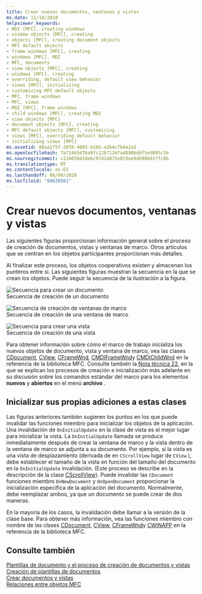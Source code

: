 ```yaml
---
title: Crear nuevos documentos, ventanas y vistas
ms.date: 11/19/2018
helpviewer_keywords:
- MDI [MFC], creating windows
- window objects [MFC], creating
- objects [MFC], creating document objects
- MFC default objects
- frame windows [MFC], creating
- windows [MFC], MDI
- MFC, documents
- view objects [MFC], creating
- windows [MFC], creating
- overriding, default view behavior
- views [MFC], initializing
- customizing MFC default objects
- MFC, frame windows
- MFC, views
- MDI [MFC], frame windows
- child windows [MFC], creating MDI
- view objects [MFC]
- document objects [MFC], creating
- MFC default objects [MFC], customizing
- views [MFC], overriding default behavior
- initializing views [MFC]
ms.assetid: 88aa1f5f-2078-4603-b16b-a2b4c7b4a2a3
ms.openlocfilehash: 7a714b5d7ba97c12b7134fa4890bddf5ed095c5b
ms.sourcegitcommit: c21b05042debc97d14875e019ee9d698691ffc0b
ms.translationtype: MT
ms.contentlocale: es-ES
ms.lasthandoff: 06/09/2020
ms.locfileid: "84620561"
---
```

# <a name="creating-new-documents-windows-and-views"></a>Crear nuevos documentos, ventanas y vistas

Las siguientes figuras proporcionan información general sobre el proceso de creación de documentos, vistas y ventanas de marco. Otros artículos que se centran en los objetos participantes proporcionan más detalles.

Al finalizar este proceso, los objetos cooperativos existen y almacenan los punteros entre sí. Las siguientes figuras muestran la secuencia en la que se crean los objetos. Puede seguir la secuencia de la ilustración a la figura.

![Secuencia para crear un documento](../mfc/media/vc387l1.gif "Secuencia para crear un documento") <br/>
Secuencia de creación de un documento

![Secuencia de creación de ventanas de marco](../mfc/media/vc387l2.png "Secuencia de creación de ventanas de marco") <br/>
Secuencia de creación de una ventana de marco

![Secuencia para crear una vista](../mfc/media/vc387l3.gif "Secuencia para crear una vista") <br/>
Secuencia de creación de una vista

Para obtener información sobre cómo el marco de trabajo inicializa los nuevos objetos de documento, vista y ventana de marco, vea las clases [CDocument](reference/cdocument-class.md), [CView](reference/cview-class.md), [CFrameWnd](reference/cframewnd-class.md), [CMDIFrameWnd](reference/cmdiframewnd-class.md)y [CMDIChildWnd](reference/cmdichildwnd-class.md) en la referencia de la biblioteca MFC. Consulte también la [Nota técnica 22](tn022-standard-commands-implementation.md), en la que se explican los procesos de creación e inicialización más adelante en su discusión sobre los comandos estándar del marco para los elementos **nuevos** y **abiertos** en el menú **archivo** .

## <a name="initializing-your-own-additions-to-these-classes"></a><a name="_core_initializing_your_own_additions_to_these_classes"></a>Inicializar sus propias adiciones a estas clases

Las figuras anteriores también sugieren los puntos en los que puede invalidar las funciones miembro para inicializar los objetos de la aplicación. Una invalidación de `OnInitialUpdate` en la clase de vista es el mejor lugar para inicializar la vista. La `OnInitialUpdate` llamada se produce inmediatamente después de crear la ventana de marco y la vista dentro de la ventana de marco se adjunta a su documento. Por ejemplo, si la vista es una vista de desplazamiento (derivada de en `CScrollView` lugar de `CView` ), debe establecer el tamaño de la vista en función del tamaño del documento en la `OnInitialUpdate` invalidación. (Este proceso se describe en la descripción de la clase [CScrollView](reference/cscrollview-class.md)). Puede invalidar las `CDocument` funciones miembro `OnNewDocument` y `OnOpenDocument` proporcionar la inicialización específica de la aplicación del documento. Normalmente, debe reemplazar ambos, ya que un documento se puede crear de dos maneras.

En la mayoría de los casos, la invalidación debe llamar a la versión de la clase base. Para obtener más información, vea las funciones miembro con nombre de las clases [CDocument](reference/cdocument-class.md), [CView](reference/cview-class.md), [CFrameWnd](reference/cframewnd-class.md)y [CWINAPP](reference/cwinapp-class.md) en la referencia de la biblioteca MFC.

## <a name="see-also"></a>Consulte también

[Plantillas de documento y el proceso de creación de documentos y vistas](document-templates-and-the-document-view-creation-process.md)<br/>
[Creación de plantillas de documentos](document-template-creation.md)<br/>
[Crear documentos y vistas](document-view-creation.md)<br/>
[Relaciones entre objetos MFC](relationships-among-mfc-objects.md)
